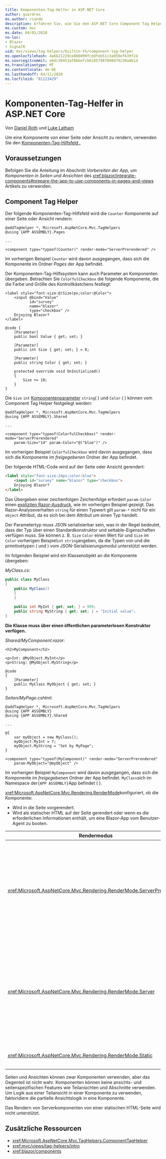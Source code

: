```yaml
---
title: Komponenten-Tag-Helfer in ASP.NET Core
author: guardrex
ms.author: riande
description: Erfahren Sie, wie Sie den ASP.NET Core Component Tag Helper verwenden, um Razor-Komponenten in Seiten und Ansichten zu rendern.
ms.custom: mvc
ms.date: 04/01/2020
no-loc:
- Blazor
- SignalR
uid: mvc/views/tag-helpers/builtin-th/component-tag-helper
ms.openlocfilehash: 4a6b21229ce086099fcddfeb51c3a959ef639f24
ms.sourcegitcommit: e8dc30453af8bbefcb61857987090d79230a461d
ms.translationtype: MT
ms.contentlocale: de-DE
ms.lasthandoff: 04/11/2020
ms.locfileid: "81123429"
---
```

# <a name="component-tag-helper-in-aspnet-core"></a>Komponenten-Tag-Helfer in ASP.NET Core

Von [Daniel Roth](https://github.com/danroth27) und [Luke Latham](https://github.com/guardrex)

Um eine Komponente von einer Seite oder Ansicht zu rendern, verwenden Sie den [Komponenten-Tag-Hilfsfeld .](xref:Microsoft.AspNetCore.Mvc.TagHelpers.ComponentTagHelper)

## <a name="prerequisites"></a>Voraussetzungen

Befolgen Sie die Anleitung im Abschnitt *Vorbereiten der App, um Komponenten in Seiten und Ansichten* des <xref:blazor/integrate-components#prepare-the-app-to-use-components-in-pages-and-views> Artikels zu verwenden.

## <a name="component-tag-helper"></a>Component Tag Helper

Der folgende Komponenten-Tag-Hilfsfeld wird die `Counter` Komponente auf einer Seite oder Ansicht rendern:

```cshtml
@addTagHelper *, Microsoft.AspNetCore.Mvc.TagHelpers
@using {APP ASSEMBLY}.Pages

...

<component type="typeof(Counter)" render-mode="ServerPrerendered" />
```

Im vorherigen Beispiel `Counter` wird davon ausgegangen, dass sich die Komponente im Ordner *Pages* der App befindet.

Der Komponenten-Tag-Hilfssystem kann auch Parameter an Komponenten übergeben. Betrachten Sie `ColorfulCheckbox` die folgende Komponente, die die Farbe und Größe des Kontrollkästchens festlegt:

```razor
<label style="font-size:@(Size)px;color:@Color">
    <input @bind="Value"
           id="survey" 
           name="blazor" 
           type="checkbox" />
    Enjoying Blazor?
</label>

@code {
    [Parameter]
    public bool Value { get; set; }

    [Parameter]
    public int Size { get; set; } = 8;

    [Parameter]
    public string Color { get; set; }

    protected override void OnInitialized()
    {
        Size += 10;
    }
}
```

Die `Size` `int` [Komponentenparameter](xref:blazor/components#component-parameters) `string`( ) und `Color` ( ) können vom Component Tag Helper festgelegt werden:

```cshtml
@addTagHelper *, Microsoft.AspNetCore.Mvc.TagHelpers
@using {APP ASSEMBLY}.Shared

...

<component type="typeof(ColorfulCheckbox)" render-mode="ServerPrerendered" 
    param-Size="14" param-Color="@("blue")" />
```

Im vorherigen Beispiel `ColorfulCheckbox` wird davon ausgegangen, dass sich die Komponente im *freigegebenen* Ordner der App befindet.

Der folgende HTML-Code wird auf der Seite oder Ansicht gerendert:

```html
<label style="font-size:24px;color:blue">
    <input id="survey" name="blazor" type="checkbox">
    Enjoying Blazor?
</label>
```

Das Übergeben einer zeichenfolgen Zeichenfolge erfordert `param-Color` einen [expliziten Razor-Ausdruck](xref:mvc/views/razor#explicit-razor-expressions), wie im vorherigen Beispiel gezeigt. Das Razor-Analyseverhalten `string` für einen Typwert gilt `param-*` nicht für ein `object` Attribut, da es sich bei dem Attribut um einen Typ handelt.

Der Parametertyp muss JSON serialisierbar sein, was in der Regel bedeutet, dass der Typ über einen Standardkonstruktor und settable-Eigenschaften verfügen muss. Sie können z. B. `Size` `Color` einen Wert für und `Size` im `Color` vorherigen Beispiel`int` `string`angeben, da die Typen von und die primitivetypen ( und ) vom JSON-Serialisierungsmodul unterstützt werden.

Im folgenden Beispiel wird ein Klassenobjekt an die Komponente übergeben:

*MyClass.cs*:

```csharp
public class MyClass
{
    public MyClass()
    {
    }

    public int MyInt { get; set; } = 999;
    public string MyString { get; set; } = "Initial value";
}
```

**Die Klasse muss über einen öffentlichen parameterlosen Konstruktor verfügen.**

*Shared/MyComponent.razor*:

```razor
<h2>MyComponent</h2>

<p>Int: @MyObject.MyInt</p>
<p>String: @MyObject.MyString</p>

@code
{
    [Parameter]
    public MyClass MyObject { get; set; }
}
```

*Seiten/MyPage.cshtml*:

```cshtml
@addTagHelper *, Microsoft.AspNetCore.Mvc.TagHelpers
@using {APP ASSEMBLY}
@using {APP ASSEMBLY}.Shared

...

@{
    var myObject = new MyClass();
    myObject.MyInt = 7;
    myObject.MyString = "Set by MyPage";
}

<component type="typeof(MyComponent)" render-mode="ServerPrerendered" 
    param-MyObject="@myObject" />
```

Im vorherigen Beispiel `MyComponent` wird davon ausgegangen, dass sich die Komponente im *freigegebenen* Ordner der App befindet. `MyClass`sich im Namespace der`{APP ASSEMBLY}`App befindet ( ).

<xref:Microsoft.AspNetCore.Mvc.Rendering.RenderMode>konfiguriert, ob die Komponente:

* Wird in die Seite vorgerendert.
* Wird als statischer HTML auf der Seite gerendert oder wenn es die erforderlichen Informationen enthält, um eine Blazor-App vom Benutzer-Agent zu booten.

| Rendermodus | BESCHREIBUNG |
| ----------- | ----------- |
| <xref:Microsoft.AspNetCore.Mvc.Rendering.RenderMode.ServerPrerendered> | Rendert die Komponente in statischen HTML Blazor und enthält eine Markierung für eine Server-App. Wenn der Benutzer-Agent gestartet wird, wird Blazor diese Markierung verwendet, um eine App zu booten. |
| <xref:Microsoft.AspNetCore.Mvc.Rendering.RenderMode.Server> | Rendert eine Markierung Blazor für eine Server-App. Die Ausgabe der Komponente ist nicht enthalten. Wenn der Benutzer-Agent gestartet wird, wird Blazor diese Markierung verwendet, um eine App zu booten. |
| <xref:Microsoft.AspNetCore.Mvc.Rendering.RenderMode.Static> | Rendert die Komponente in statischen HTML. |

Seiten und Ansichten können zwar Komponenten verwenden, aber das Gegenteil ist nicht wahr. Komponenten können keine ansichts- und seitenspezifischen Features wie Teilansichten und Abschnitte verwenden. Um Logik aus einer Teilansicht in einer Komponente zu verwenden, faktoridiere die partielle Ansichtslogik in eine Komponente.

Das Rendern von Serverkomponenten von einer statischen HTML-Seite wird nicht unterstützt.

## <a name="additional-resources"></a>Zusätzliche Ressourcen

* <xref:Microsoft.AspNetCore.Mvc.TagHelpers.ComponentTagHelper>
* <xref:mvc/views/tag-helpers/intro>
* <xref:blazor/components>

